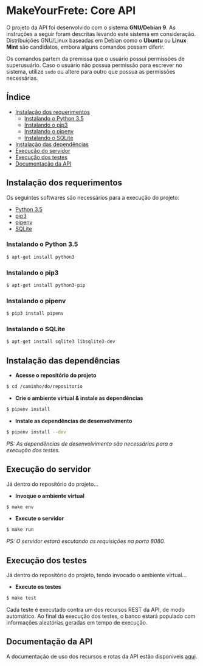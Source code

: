 # MakeYourFrete: Core API

O projeto da API foi desenvolvido com o sistema **GNU/Debian 9**. As instruções
a seguir foram descritas levando este sistema em consideração. Distribuições
GNU/Linux baseadas em Debian como o **Ubuntu** ou **Linux Mint** são
candidatos, embora alguns comandos possam diferir.

Os comandos partem da premissa que o usuário possui permissões de superusuário.
Caso o usuário não possua permissão para escrever no sistema, utilize `sudo` ou
altere para outro que possua as permissões necessárias.

## Índice

- [Instalação dos requerimentos](#instalação-dos-requerimentos)
  - [Instalando o Python 3.5](#instalando-o-python-35)
  - [Instalando o pip3](#instalando-o-pip3)
  - [Instalando o pipenv](#instalando-o-pipenv)
  - [Instalando o SQLite](#instalando-o-sqlite)
- [Instalação das dependências](#instalação-das-dependências)
- [Execução do servidor](#execução-do-servidor)
- [Execução dos testes](#execução-dos-testes)
- [Documentação da API](#documentação-da-api)


## Instalação dos requerimentos

Os seguintes softwares são necessários para a execução do projeto:

- [Python 3.5](https://www.python.org/downloads/release/python-350/)
- [pip3](https://pip.pypa.io/en/stable/)
- [pipenv](https://docs.pipenv.org/)
- [SQLite](https://www.sqlite.org/)

### Instalando o Python 3.5

```sh
$ apt-get install python3
```

### Instalando o pip3

```sh
$ apt-get install python3-pip
```

### Instalando o pipenv

```sh
$ pip3 install pipenv
```

### Instalando o SQLite

```sh
$ apt-get install sqlite3 libsqlite3-dev
```


## Instalação das dependências

- **Acesse o repositório do projeto**

```sh
$ cd /caminho/do/repositorio
```

- **Crie o ambiente virtual & instale as dependências**

```sh
$ pipenv install
```

- **Instale as dependências de desenvolvimento**

```sh
$ pipenv install --dev
```

*PS: As dependências de desenvolvimento são necessárias para a execução dos
testes.*


## Execução do servidor

Já dentro do repositório do projeto...

- **Invoque o ambiente virtual**

```sh
$ make env
```

- **Execute o servidor**

```sh
$ make run
```

*PS: O servidor estará escutando as requisições na porta 8080.*

## Execução dos testes

Já dentro do repositório do projeto, tendo invocado o ambiente virtual...

- **Execute os testes**

```sh
$ make test
```

Cada teste é executado contra um dos recursos REST da API, de modo automático.
Ao final da execução dos testes, o banco estará populado com informações
aleatórias geradas em tempo de execução.


## Documentação da API

A documentação de uso dos recursos e rotas da API estão disponíveis
[aqui](https://caianrais.github.io/mcore-docs/).
